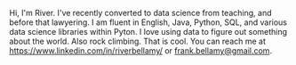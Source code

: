 Hi, I'm River. I've recently converted to data science from teaching, and before that lawyering. I am fluent in English, Java, Python, SQL, and various data science libraries within Pyton. I love using data to figure out something about the world. Also rock climbing. That is cool. You can reach me at https://www.linkedin.com/in/riverbellamy/ or frank.bellamy@gmail.com.
